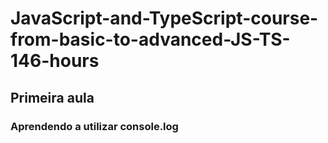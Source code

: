 # JavaScript-and-TypeScript-course-from-basic-to-advanced-JS-TS-146-hours


## Primeira aula
### Aprendendo a utilizar console.log